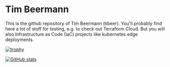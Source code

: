 # Tim Beermann

This is the github repository of Tim Beermann (tibeer).
You'll probably find here a lot of stuff for testing, e.g. to check out Terraform Cloud.
But you will also Infrastructure as Code (IaC) projects like kubernetes edge deployments.

[![trophy](https://github-profile-trophy.vercel.app/?username=tibeer&theme=flat&column=-1)](https://github.com/ryo-ma/github-profile-trophy)

[![GitHub stats](https://github-readme-stats.vercel.app/api?username=tibeer&show_icons=true)](https://github.com/anuraghazra/github-readme-stats)
